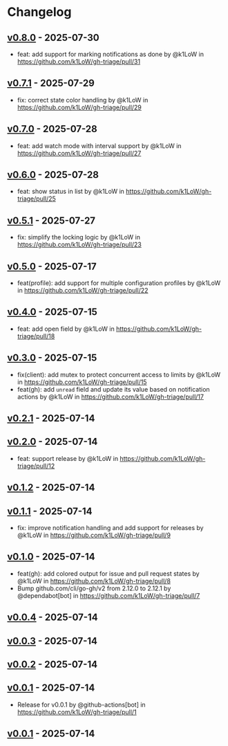 # Changelog

## [v0.8.0](https://github.com/k1LoW/gh-triage/compare/v0.7.1...v0.8.0) - 2025-07-30
- feat: add support for marking notifications as done by @k1LoW in https://github.com/k1LoW/gh-triage/pull/31

## [v0.7.1](https://github.com/k1LoW/gh-triage/compare/v0.7.0...v0.7.1) - 2025-07-29
- fix: correct state color handling by @k1LoW in https://github.com/k1LoW/gh-triage/pull/29

## [v0.7.0](https://github.com/k1LoW/gh-triage/compare/v0.6.0...v0.7.0) - 2025-07-28
- feat: add watch mode with interval support by @k1LoW in https://github.com/k1LoW/gh-triage/pull/27

## [v0.6.0](https://github.com/k1LoW/gh-triage/compare/v0.5.1...v0.6.0) - 2025-07-28
- feat: show status in list by @k1LoW in https://github.com/k1LoW/gh-triage/pull/25

## [v0.5.1](https://github.com/k1LoW/gh-triage/compare/v0.5.0...v0.5.1) - 2025-07-27
- fix: simplify the locking logic by @k1LoW in https://github.com/k1LoW/gh-triage/pull/23

## [v0.5.0](https://github.com/k1LoW/gh-triage/compare/v0.4.0...v0.5.0) - 2025-07-17
- feat(profile): add support for multiple configuration profiles by @k1LoW in https://github.com/k1LoW/gh-triage/pull/22

## [v0.4.0](https://github.com/k1LoW/gh-triage/compare/v0.3.0...v0.4.0) - 2025-07-15
- feat: add open field by @k1LoW in https://github.com/k1LoW/gh-triage/pull/18

## [v0.3.0](https://github.com/k1LoW/gh-triage/compare/v0.2.1...v0.3.0) - 2025-07-15
- fix(client): add mutex to protect concurrent access to limits by @k1LoW in https://github.com/k1LoW/gh-triage/pull/15
- feat(gh): add `unread` field and update its value based on notification actions by @k1LoW in https://github.com/k1LoW/gh-triage/pull/17

## [v0.2.1](https://github.com/k1LoW/gh-triage/compare/v0.2.0...v0.2.1) - 2025-07-14

## [v0.2.0](https://github.com/k1LoW/gh-triage/compare/v0.1.2...v0.2.0) - 2025-07-14
- feat: support release by @k1LoW in https://github.com/k1LoW/gh-triage/pull/12

## [v0.1.2](https://github.com/k1LoW/gh-triage/compare/v0.1.1...v0.1.2) - 2025-07-14

## [v0.1.1](https://github.com/k1LoW/gh-triage/compare/v0.1.0...v0.1.1) - 2025-07-14
- fix: improve notification handling and add support for releases by @k1LoW in https://github.com/k1LoW/gh-triage/pull/9

## [v0.1.0](https://github.com/k1LoW/gh-triage/compare/v0.0.4...v0.1.0) - 2025-07-14
- feat(gh): add colored output for issue and pull request states by @k1LoW in https://github.com/k1LoW/gh-triage/pull/8
- Bump github.com/cli/go-gh/v2 from 2.12.0 to 2.12.1 by @dependabot[bot] in https://github.com/k1LoW/gh-triage/pull/7

## [v0.0.4](https://github.com/k1LoW/gh-triage/compare/v0.0.3...v0.0.4) - 2025-07-14

## [v0.0.3](https://github.com/k1LoW/gh-triage/compare/v0.0.2...v0.0.3) - 2025-07-14

## [v0.0.2](https://github.com/k1LoW/gh-triage/compare/v0.0.1...v0.0.2) - 2025-07-14

## [v0.0.1](https://github.com/k1LoW/gh-triage/commits/v0.0.1) - 2025-07-14
- Release for v0.0.1 by @github-actions[bot] in https://github.com/k1LoW/gh-triage/pull/1

## [v0.0.1](https://github.com/k1LoW/gh-triage/commits/v0.0.1) - 2025-07-14
